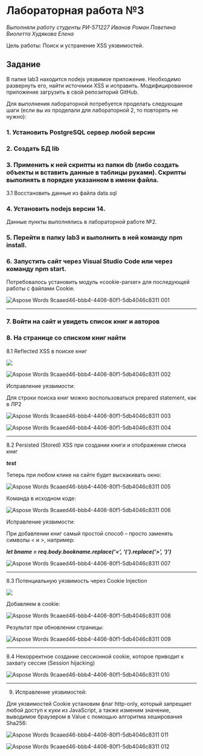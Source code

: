 # **Лабораторная работа №3**
*Выполняли работу студенты РИ-571227*
*Иванов Роман*
*Поветина Виолетта*
*Худякова Елена*


Цель работы: Поиск и устранение XSS уязвимостей.
## **Задание**
В папке lab3 находится nodejs уязвимое приложение. Необходимо развернуть его, найти источники XSS и исправить. Модифицированное приложение загрузить в свой репозиторий GitHub.

Для выполнения лабораторной потребуется проделать следующие шаги (если вы их проделали для лабораторной 2, то повторять не нужно):

### 1. Установить PostgreSQL сервер любой версии 

### 2. Создать БД lib

### 3. Применить к ней скрипты из папки db (либо создать объекты и вставить данные в таблицы руками). Скрипты выполнять в порядке указанном в имени файла. 

3.1 Восстановить данные из файла data.sql 

### 4. Установить nodejs версии 14. 

Данные пункты выполнялись в лабораторной работе №2.

### 5. Перейти в папку lab3 и выполнить в ней команду npm install. 

### 6. Запустить сайт через Visual Studio Code или через команду npm start.

Потребовалось установить модуль «cookie-parser» для последующей работы с файлами Cookie.

![Aspose Words 9caaed46-bbb4-4406-80f1-5db4046c8311 001](https://user-images.githubusercontent.com/87654857/147643373-088fcf71-34fe-469a-bd33-64cf65bb916d.png)

---

### 7. Войти на сайт и увидеть список книг и авторов
### 8. На странице со списком книг найти 

8.1 Reflected XSS в поиске книг

***<img src=1 href=1 onerror=‘javascript:alert(1)’>***


![Aspose Words 9caaed46-bbb4-4406-80f1-5db4046c8311 002](https://user-images.githubusercontent.com/87654857/147643403-9eff70fb-02ed-4911-a3cd-d671d41bc4a4.png)


Исправление уязвимости:

Для строки поиска книг можно воспользоваться prepared statement, как в ЛР2



![Aspose Words 9caaed46-bbb4-4406-80f1-5db4046c8311 003](https://user-images.githubusercontent.com/87654857/147643430-2c1bf953-1975-4436-8704-a2026498ee9d.png)

![Aspose Words 9caaed46-bbb4-4406-80f1-5db4046c8311 004](https://user-images.githubusercontent.com/87654857/147643442-890a0974-1ff0-48a7-8a25-fa0274aef0b0.png)

---
8.2 Persisted (Stored) XSS при создании книги и отображении списка книг

***<html onclick=“alert(1)”>test</html>***

Теперь при любом клике на сайте будет выскакивать окно:


![Aspose Words 9caaed46-bbb4-4406-80f1-5db4046c8311 005](https://user-images.githubusercontent.com/87654857/147643465-795ac8fb-7f67-470b-bb5c-63b8eeba7399.png)


Команда в исходном коде:


![Aspose Words 9caaed46-bbb4-4406-80f1-5db4046c8311 006](https://user-images.githubusercontent.com/87654857/147643488-21384e19-9aa3-4a69-8fbe-a61fc55be902.png)


Исправление уязвимости:

При добавлении книг самый простой способ – просто заменять символы < и >, например:

***let bname = req.body.bookname.replace(‘<’, ‘(’).replace(‘>’, ‘)’)***

![Aspose Words 9caaed46-bbb4-4406-80f1-5db4046c8311 007](https://user-images.githubusercontent.com/87654857/147643505-7fd47b50-267e-450e-85ae-829ff0c04a12.png)

---

8.3 Потенциальную уязвимость через Cookie Injection

***<img src=1 onerror=‘javascript:alert(document.cookie)’/>***

Добавляем в cookie:

![Aspose Words 9caaed46-bbb4-4406-80f1-5db4046c8311 008](https://user-images.githubusercontent.com/87654857/147643520-f6e3dac6-dda7-484c-a7ef-04d8f79063ff.png)

Результат при обновлении страницы:

![Aspose Words 9caaed46-bbb4-4406-80f1-5db4046c8311 009](https://user-images.githubusercontent.com/87654857/147643544-9f0f7250-82fb-449f-bbd9-00cb5feb0d8c.png)

---

8.4 Некорректное создание сессионной cookie, которое приводит к захвату сессии (Session hijacking)

![Aspose Words 9caaed46-bbb4-4406-80f1-5db4046c8311 010](https://user-images.githubusercontent.com/87654857/147643555-63a98d78-3125-4ef9-987c-741a906cd75e.png)


---
9. Исправление уязвимостей:

Для уязвимостей Cookie установим флаг http-only, который запрещает любой доступ к куки из JavaScript, а также изменим значение, выводимое браузером в Value с помощью алгоритма хеширования Sha256:

![Aspose Words 9caaed46-bbb4-4406-80f1-5db4046c8311 011](https://user-images.githubusercontent.com/87654857/147643709-627327a1-9aa0-4684-9227-8f1da2288ade.png)

![Aspose Words 9caaed46-bbb4-4406-80f1-5db4046c8311 012](https://user-images.githubusercontent.com/87654857/147643711-3a52dee2-bb37-4ac1-87d3-20a24ebaf2c6.png)

